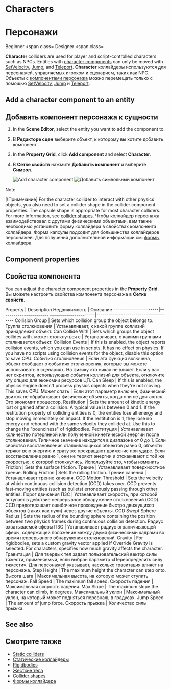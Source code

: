 # Characters
# Персонажи

<span class="label label-doc-level">Beginner</span>
<span class=
<span class="label label-doc-audience">Designer</span>
<span class=

**Character** colliders are used for player and script-controlled characters such as NPCs. Entities with [character components](xref:Stride.Physics.CharacterComponent) can only be moved with [SetVelocity](xref:Stride.Physics.CharacterComponent.SetVelocity\(Stride.Core.Mathematics.Vector3\)), [Jump](xref:Stride.Physics.CharacterComponent.Jump), and [Teleport](xref:Stride.Physics.CharacterComponent.Teleport\(Stride.Core.Mathematics.Vector3\)).
**Character** коллайдеры используются для персонажей, управляемых игроком и сценарием, таких как NPC.  Объекты с [компонентами персонажа](xref:Stride.Physics.CharacterComponent) можно перемещать только с помощью [SetVelocity](xref:Stride.Physics.CharacterComponent.SetVelocity\(Stride.Core.Mathematics.Vector3\)), [Jump](  xref:Stride.Physics.CharacterComponent.Jump) и [Teleport](xref:Stride.Physics.CharacterComponent.Teleport\(Stride.Core.Mathematics.Vector3\)).

## Add a character component to an entity
## Добавить компонент персонажа к сущности

1. In the **Scene Editor**, select the entity you want to add the component to.
1. В **Редакторе сцен** выберите объект, к которому вы хотите добавить компонент.

2. In the **Property Grid**, click **Add component** and select **Character**.
2. В **Сетке свойств** нажмите **Добавить компонент** и выберите **Символ**.

    ![Add character component](media/add-character-component.png)
![Добавить символьный компонент](media/add-character-component.png)

>[!Note]
>[!Примечание]
> For the character collider to interact with other physics objects, you also need to set a  collider shape in the collider component properties. The capsule shape is appropriate for most character colliders. For more information, see [collider shapes](collider-shapes.md).
> Чтобы коллайдер персонажа взаимодействовал с другими физическими объектами, вам также необходимо установить форму коллайдера в свойствах компонента коллайдера.  Форма капсулы подходит для большинства коллайдеров персонажей.  Для получения дополнительной информации см. [формы коллайдера](collider-shapes.md).

## Component properties
## Свойства компонента

You can adjust the character component properties in the **Property Grid**.
Вы можете настроить свойства компонента персонажа в **Сетке свойств**.

Property              |   Description
Недвижимость |  Описание
----------------------|-----------------------
----------------------|-------------------------------------
Collision Group       | Sets which collision group the object belongs to.
Группа столкновения |  Устанавливает, к какой группе коллизий принадлежит объект.
Can Collide With      | Sets which groups the object collides with.
может столкнуться с |  Устанавливает, с какими группами сталкивается объект.
Collision Events      | If this is enabled, the object reports collision events, which you can use in scripts. It has no effect on physics. If you have no scripts using collision events for the object, disable this option to save CPU.
События столкновения |  Если эта функция включена, объект сообщает о событиях столкновения, которые вы можете использовать в сценариях.  На физику это никак не влияет.  Если у вас нет скриптов, использующих события коллизий для объекта, отключите эту опцию для экономии ресурсов ЦП.
Can Sleep             | If this is enabled, the physics engine doesn't process physics objects when they're not moving. This saves CPU.
Может спать |  Если этот параметр включен, физический движок не обрабатывает физические объекты, когда они не двигаются.  Это экономит процессор.
Restitution           | Sets the amount of kinetic energy lost or gained after a collision. A typical value is between 0 and 1. If the restitution property of colliding entities is 0, the entities lose all energy and stop moving immediately on impact. If the restitution is 1, they lose no energy and rebound with the same velocity they collided at. Use this to change the "bounciness" of rigidbodies.
Реституция |  Устанавливает количество потерянной или полученной кинетической энергии после столкновения.  Типичное значение находится в диапазоне от 0 до 1. Если свойство восстановления сталкивающихся объектов равно 0, объекты теряют всю энергию и сразу же прекращают движение при ударе.  Если восстановление равно 1, они не теряют энергии и отскакивают с той же скоростью, с которой столкнулись.  Используйте это, чтобы изменить 
Friction              | Sets the surface friction.
Трение |  Устанавливает поверхностное трение.
Rolling Friction      | Sets the rolling friction.
Трение качения |  Устанавливает трение качения.
CCD Motion Threshold  | Sets the velocity at which continuous collision detection (CCD) takes over. CCD prevents fast-moving entities (such as bullets) erroneously passing through other entities.
Порог движения ПЗС |  Устанавливает скорость, при которой вступает в действие непрерывное обнаружение столкновений (CCD).  CCD предотвращает ошибочное прохождение быстро движущихся объектов (таких как пули) через другие объекты.
CCD Swept Sphere Radius | Sets the radius of the bounding sphere containing the position between two physics frames during continuous collision detection. 
Радиус охватываемой сферы ПЗС |  Устанавливает радиус ограничивающей сферы, содержащей положение между двумя физическими кадрами во время непрерывного обнаружения столкновений.
Gravity               | For rigidbodies, sets a custom gravity vector applied if Override Gravity is selected. For characters, specifies how much gravity affects the character.
Гравитация |  Для твердых тел задает пользовательский вектор силы тяжести, применяемый, если выбран параметр «Переопределить силу тяжести».  Для персонажей указывает, насколько гравитация влияет на персонажа.
Step Height           | The maximum height the character can step onto.
Высота шага |  Максимальная высота, на которую может ступить персонаж.
Fall Speed            | The maximum fall speed.
Скорость падения |  Максимальная скорость падения.
Max Slope             | The maximum slope the character can climb, in degrees. 
Максимальный уклон |  Максимальный уклон, на который может подняться персонаж, в градусах.
Jump Speed            | The amount of jump force.
Скорость прыжка |  Количество силы прыжка.

## See also
## Смотрите также

* [Static colliders](static-colliders.md)
* [Статические коллайдеры](static-colliders.md)
* [Rigidbodies](rigid-bodies.md)
* [Жесткие тела](rigid-bodies.md)
* [Collider shapes](collider-shapes.md)
* [Формы коллайдера](collider-shapes.md)

